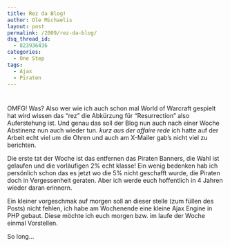 ```yaml
---
title: Rez da Blog!
author: Ole Michaelis
layout: post
permalink: /2009/rez-da-blog/
dsq_thread_id:
  - 823936436
categories:
  - One Step
tags:
  - Ajax
  - Piraten
---
```

# 

OMFG! Was? Also wer wie ich auch schon mal World of Warcraft gespielt hat wird wissen das “rez” die Abkürzung für “Resurrection” also Auferstehung ist. Und genau das soll der Blog nun auch nach einer Woche Abstinenz nun auch wieder tun. *kurz aus der affaire rede* ich hatte auf der Arbeit echt viel um die Ohren und auch am X-Mailer gab’s nicht viel zu berichten.

Die erste tat der Woche ist das entfernen das Piraten Banners, die Wahl ist gelaufen und die vorläufigen 2% echt klasse! Ein wenig bedenken hab ich persönlich schon das es jetzt wo die 5% nicht geschafft wurde, die Piraten doch in Vergessenheit geraten. Aber ich werde euch hoffentlich in 4 Jahren wieder daran erinnern.

Ein kleiner vorgeschmak auf morgen soll an dieser stelle (zum füllen des Posts) nicht fehlen, ich habe am Wochenende eine kleine Ajax Engine in PHP gebaut. Diese möchte ich euch morgen bzw. im laufe der Woche einmal Vorstellen.

So long…


